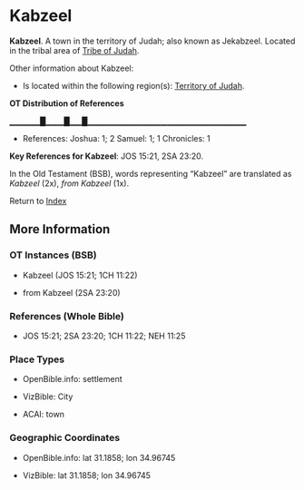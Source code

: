 # Kabzeel
**Kabzeel**. 
A town in the territory of Judah; also known as Jekabzeel. 
Located in the tribal area of [Tribe of Judah](../../../groups/md/acai/Judah.md). 




Other information about Kabzeel:


* Is located within the following region(s): 
[Territory of Judah](TerritoryOfJudah.md). 


**OT Distribution of References**

▁▁▁▁▁█▁▁▁█▁▁█▁▁▁▁▁▁▁▁▁▁▁▁▁▁▁▁▁▁▁▁▁▁▁▁▁▁
* References: Joshua: 1; 2 Samuel: 1; 1 Chronicles: 1



**Key References for Kabzeel**: 
JOS 15:21, 2SA 23:20. 


In the Old Testament (BSB), words representing “Kabzeel” are translated as 
*Kabzeel* (2x), *from Kabzeel* (1x). 




Return to [Index](00-Index.md)

## More Information

### OT Instances (BSB)

* Kabzeel (JOS 15:21; 1CH 11:22)

* from Kabzeel (2SA 23:20)



### References (Whole Bible)

* JOS 15:21; 2SA 23:20; 1CH 11:22; NEH 11:25


### Place Types

* OpenBible.info: settlement

* VizBible: City

* ACAI: town



### Geographic Coordinates

* OpenBible.info: lat 31.1858; lon 34.96745

* VizBible: lat 31.1858; lon 34.96745




